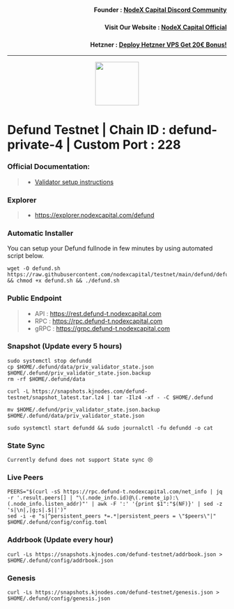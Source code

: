 <h3><p style="font-size:14px" align="right">Founder :
<a href="https://discord.gg/nodexcapital" target="_blank">NodeX Capital Discord Community</a></p></h3>
<h3><p style="font-size:14px" align="right">Visit Our Website :
<a href="https://discord.gg/nodexcapital" target="_blank">NodeX Capital Official</a></p></h3>
<h3><p style="font-size:14px" align="right">Hetzner :
<a href="https://hetzner.cloud/?ref=bMTVi7dcwSgA" target="_blank">Deploy Hetzner VPS Get 20€ Bonus!</a></h3>
<hr>

<p align="center">
  <img height="100" height="auto" src="https://user-images.githubusercontent.com/50621007/171904810-664af00a-e78a-4602-b66b-20bfd874fa82.png">
</p>

# Defund Testnet | Chain ID : defund-private-4 | Custom Port : 228

### Official Documentation:
>- [Validator setup instructions](https://github.com/defund-labs/defund/blob/main/testnet/private/validators.md)


### Explorer
>- https://explorer.nodexcapital.com/defund

### Automatic Installer
You can setup your Defund fullnode in few minutes by using automated script below.
```
wget -O defund.sh https://raw.githubusercontent.com/nodexcapital/testnet/main/defund/defund.sh && chmod +x defund.sh && ./defund.sh
```
### Public Endpoint

>- API : https://rest.defund-t.nodexcapital.com
>- RPC : https://rpc.defund-t.nodexcapital.com
>- gRPC : https://grpc.defund-t.nodexcapital.com

### Snapshot (Update every 5 hours)
```
sudo systemctl stop defundd
cp $HOME/.defund/data/priv_validator_state.json $HOME/.defund/priv_validator_state.json.backup
rm -rf $HOME/.defund/data

curl -L https://snapshots.kjnodes.com/defund-testnet/snapshot_latest.tar.lz4 | tar -Ilz4 -xf - -C $HOME/.defund

mv $HOME/.defund/priv_validator_state.json.backup $HOME/.defund/data/priv_validator_state.json

sudo systemctl start defundd && sudo journalctl -fu defundd -o cat
```

### State Sync
```
Currently defund does not support State sync 😢
```

### Live Peers
```
PEERS="$(curl -sS https://rpc.defund-t.nodexcapital.com/net_info | jq -r '.result.peers[] | "\(.node_info.id)@\(.remote_ip):\(.node_info.listen_addr)"' | awk -F ':' '{print $1":"$(NF)}' | sed -z 's|\n|,|g;s|.$||')"
sed -i -e "s|^persistent_peers *=.*|persistent_peers = \"$peers\"|" $HOME/.defund/config/config.toml
```
### Addrbook (Update every hour)
```
curl -Ls https://snapshots.kjnodes.com/defund-testnet/addrbook.json > $HOME/.defund/config/addrbook.json
```
### Genesis
```
curl -Ls https://snapshots.kjnodes.com/defund-testnet/genesis.json > $HOME/.defund/config/genesis.json
```